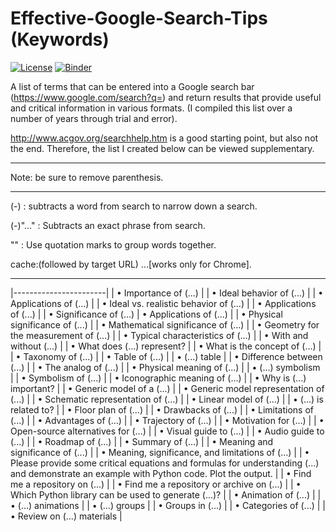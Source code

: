 # Effective-Google-Search-Tips (Keywords)

[![License](https://img.shields.io/badge/Creative_Commons-License-green)](https://choosealicense.com/licenses/cc-by-4.0) [![Binder](https://mybinder.org/badge_logo.svg)](https://mybinder.org/v2/gh/OJB-Quantum/Effective-Google-Search-Tips/main)

A list of terms that can be entered into a Google search bar (https://www.google.com/search?q=) and return results that provide useful and critical information in various formats. (I compiled this list over a number of years through trial and error).


http://www.acgov.org/searchhelp.htm is a good starting point, but also not the end. Therefore, the list I created below can be viewed supplementary.

_________________________________________________________________________________________________________________________________________________________________

Note: be sure to remove parenthesis. 
_________________________________________________________________________________________________________________________________________________________________



(-) : subtracts a word from search to narrow down a search.

(-)"..." : Subtracts an exact phrase from search. 

"" : Use quotation marks to group words together.

cache:(followed by target URL) ...[works only for Chrome].

_________________________________________________________________________________________________________________________________________________________________

|-----------------------|
| • Importance of (...) |
| • Ideal behavior of (...) |
| • Applications of (...) |
| • Ideal vs. realistic behavior of  (...) |
| • Applications of (...) |
| • Significance of (...)
| • Applications of (...) |
| • Physical significance of (...) |
| • Mathematical significance of (...) |
| • Geometry for the measurement of (...) |
| • Typical characteristics of (...) |
| • With and without (...) |
| • What does (...) represent? |
| • What is the concept of (...) |
| • Taxonomy of (...) |
| • Table of (...) |
| • (...) table |
| • Difference between (...) |
| • The analog of (...) |
| • Physical meaning of (...) |
| • (...) symbolism |
| • Symbolism of (...) |
| • Iconographic meaning of (...) |
| • Why is (...) important? |
| • Generic model of a (...) |
| • Generic model representation of (...) |
| • Schematic representation of (...) |
| • Linear model of (...) |
| • (...) is related to? |
| • Floor plan of (...) |
| • Drawbacks of (...) |
| • Limitations of (...) |
| • Advantages of (...) |
| • Trajectory of (...) |
| • Motivation for (...) |
| • Open-source alternatives for (...) |
| • Visual guide to (...) |
| • Audio guide to (...) |
| • Roadmap of (...) |
| • Summary of (...) |
| • Meaning and significance of (...) |
| • Meaning, significance, and limitations of (...) |
| • Please provide some critical equations and formulas for understanding (...) and demonstrate an example with Python code. Plot the output. |
| • Find me a repository on (...) |
| • Find me a repository or archive on (...) |
| • Which Python library can be used to generate (...)? |
| • Animation of (...) |
| • (...) animations |
| • (...) groups |
| • Groups in (...) |
| • Categories of (...) |
| • Review on (...) materials |
